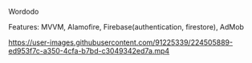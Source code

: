 Wordodo

Features: MVVM, Alamofire, Firebase(authentication, firestore), AdMob

https://user-images.githubusercontent.com/91225339/224505889-ed953f7c-a350-4cfa-b7bd-c3049342ed7a.mp4

